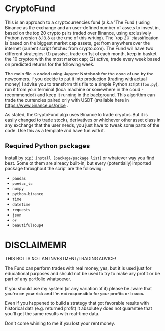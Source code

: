 # CryptoFund

This is an approach to a cryptocurrencies fund (a.k.a 'The Fund') using Binance as the exchange and an user-defined number of assets to invest in, based on the top 20 crypto pairs traded over Binance, using exclusively Python (version 3.13.3 at the time of this writing). The 'top 20' classification is based on the biggest market cap assets, get from anywhere over the internet (current script fetches from crypto.com). The Fund will have two different strategies: (1) passive, trade on 1st of each month, keep in basket the 10 cryptos with the most market cap; (2) active, trade every week based on predicted returns for the following week.

The main file is coded using Jupyter Notebook for the ease of use by the newcomers. If you decide to put it into production (trading with actual money) I advise you to transform this file to a simple Python script (`foo.py`), run it from your terminal (local machine or somewhere in the cloud - recommended) and keep it running in the background. This algorithm can trade the currencies paired only with USDT (available here in https://www.binance.us/price). 

As stated, the CryptoFund algo uses Binance to trade cryptos. But it is easily changed to trade stocks, derivatives or whichever other asset class in any exchange that the user needs, you just have to tweak some parts of the code. Use this as a template and have fun with it.


## Required Python packages
Install by `pip3 install [package/package list]` or whatever way you find best. Some of them are already built-in, but every (potentially) imported package throughout the script are the following:

- `pandas`
- `pandas_ta`
- `numpy`
- `python-binance`
- `time`
- `datetime`
- `requests`
- `json`
- `os`
- `beautifulsoup4`

# DISCLAIMEMR
THIS BOT IS NOT AN INVESTMENT/TRADING ADVICE!

The Fund can perform trades with real money, yes, but it is used just for educational purposes and should not be used to try to make any profit or be part of any portfolio whatsoever.

If you should use my system (or any variation of it) please be aware that you're on your risk and I'm not responsible for your profits or losses.

Even if you happened to build a strategy that got favorable results with historical data (e.g. returned profit) it absolutely does not guarantee that you'll get the same results with real-time data.

Don't come whining to me if you lost your rent money.